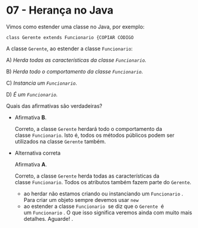 # 07 - Herança no Java

Vimos como estender uma classe no Java, por exemplo:

```
class Gerente extends Funcionario {COPIAR CÓDIGO
```

A classe `Gerente`, ao estender a classe `Funcionario`:

A) *Herda todas as características da classe `Funcionario`.*

B) *Herda todo o comportamento da classe `Funcionario`.*

C) *Instancia um `Funcionario`.*

D) *É um `Funcionario`.*

Quais das afirmativas são verdadeiras?

- Afirmativa **B**.
    
    Correto, a classe `Gerente` herdará todo o comportamento da classe `Funcionario`. Isto é, todos os métodos públicos podem ser utilizados na classe `Gerente` também.
    
- Alternativa correta
    
    Afirmativa **A**.
    
    Correto, a classe `Gerente` herda todas as características da classe `Funcionario`. Todos os atributos também fazem parte do `Gerente`.
    
    - ao herdar não estamos criando ou instanciando um `Funcionario` . Para criar um objeto sempre devemos usar `new`
    - ao estender a classe `Funcionario`   se diz que o `Gerente`  é um `Funcionario` . O que isso significa veremos ainda com muito mais detalhes. Aguarde!
    .